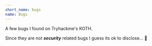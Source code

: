 ```yaml
---
short_name: bugs
name: Bugs
---
```

A few bugs I found on Tryhackme's KOTH.

Since they are not ***security*** related bugs I guess its ok to disclose... 🤣️

